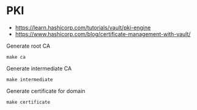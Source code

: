 PKI
===

- https://learn.hashicorp.com/tutorials/vault/pki-engine
- https://www.hashicorp.com/blog/certificate-management-with-vault/

Generate root CA
```
make ca
```

Generate intermediate CA
```
make intermediate
```

Generate certificate for domain
```
make certificate
```
